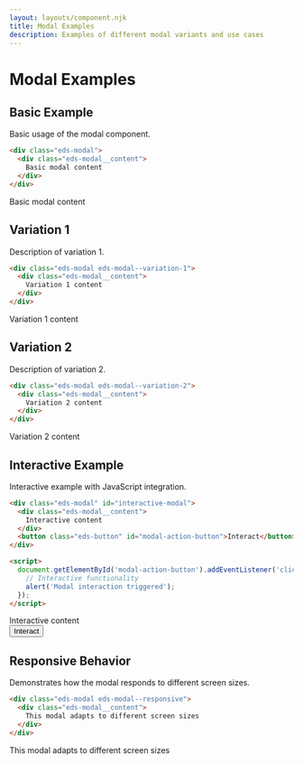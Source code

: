 ```yaml
---
layout: layouts/component.njk
title: Modal Examples
description: Examples of different modal variants and use cases
---
```


# Modal Examples

## Basic Example

Basic usage of the modal component.

```html
<div class="eds-modal">
  <div class="eds-modal__content">
    Basic modal content
  </div>
</div>
```

<div class="example-preview">
  <div class="eds-modal">
    <div class="eds-modal__content">
      Basic modal content
    </div>
  </div>
</div>

## Variation 1

Description of variation 1.

```html
<div class="eds-modal eds-modal--variation-1">
  <div class="eds-modal__content">
    Variation 1 content
  </div>
</div>
```

<div class="example-preview">
  <div class="eds-modal eds-modal--variation-1">
    <div class="eds-modal__content">
      Variation 1 content
    </div>
  </div>
</div>

## Variation 2

Description of variation 2.

```html
<div class="eds-modal eds-modal--variation-2">
  <div class="eds-modal__content">
    Variation 2 content
  </div>
</div>
```

<div class="example-preview">
  <div class="eds-modal eds-modal--variation-2">
    <div class="eds-modal__content">
      Variation 2 content
    </div>
  </div>
</div>

## Interactive Example

Interactive example with JavaScript integration.

```html
<div class="eds-modal" id="interactive-modal">
  <div class="eds-modal__content">
    Interactive content
  </div>
  <button class="eds-button" id="modal-action-button">Interact</button>
</div>

<script>
  document.getElementById('modal-action-button').addEventListener('click', function() {
    // Interactive functionality
    alert('Modal interaction triggered');
  });
</script>
```

<div class="example-preview">
  <div class="eds-modal" id="interactive-modal">
    <div class="eds-modal__content">
      Interactive content
    </div>
    <button class="eds-button" id="modal-action-button">Interact</button>
  </div>
</div>

## Responsive Behavior

Demonstrates how the modal responds to different screen sizes.

```html
<div class="eds-modal eds-modal--responsive">
  <div class="eds-modal__content">
    This modal adapts to different screen sizes
  </div>
</div>
```

<div class="example-preview">
  <div class="eds-modal eds-modal--responsive">
    <div class="eds-modal__content">
      This modal adapts to different screen sizes
    </div>
  </div>
</div>
